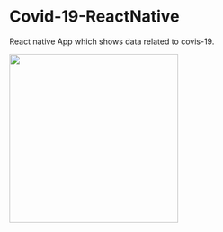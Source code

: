 # Covid-19-ReactNative
React native App which shows data related to covis-19.

<img src="https://user-images.githubusercontent.com/24981169/118906528-f1e3de00-b8eb-11eb-923b-8126a287aa84.png" width="300">

